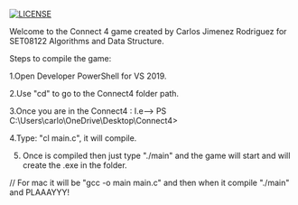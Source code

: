 [![LICENSE](https://img.shields.io/github/license/Carlosjr5/sem.svg?style=flat-square)](https://github.com/Carlosjr5/Connect-4-Game/LICENSE)


Welcome to the Connect 4 game created by Carlos Jimenez Rodriguez for SET08122 Algorithms and Data Structure.

Steps to compile the game:

1.Open Developer PowerShell for VS 2019.

2.Use "cd" to go to the Connect4 folder path.

3.Once you are in the Connect4 : I.e--> PS C:\Users\carlo\OneDrive\Desktop\Connect4>

4.Type: "cl main.c", it will compile.

5. Once is compiled then just type "./main" and the game will start and will create the .exe in the folder.

// For mac it will be "gcc -o main main.c" and then when it compile "./main" and PLAAAYYY!
